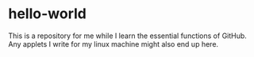 # hello-world
This is a repository for me while I learn the essential functions of GitHub. Any applets I write for my linux machine might also end up here.
